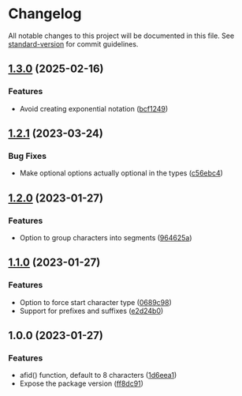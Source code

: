 # Changelog

All notable changes to this project will be documented in this file. See [standard-version](https://github.com/conventional-changelog/standard-version) for commit guidelines.

## [1.3.0](https://github.com/alecperkins/afid/compare/v1.2.1...v1.3.0) (2025-02-16)


### Features

* Avoid creating exponential notation ([bcf1249](https://github.com/alecperkins/afid/commit/bcf1249595389d5d41d73d947d840e5745d7a945))

## [1.2.1](https://github.com/alecperkins/afid/compare/v1.2.0...v1.2.1) (2023-03-24)


### Bug Fixes

* Make optional options actually optional in the types ([c56ebc4](https://github.com/alecperkins/afid/commit/c56ebc4632a933bd549f5d4beace7395de03e4e1))

## [1.2.0](https://github.com/alecperkins/afid/compare/v1.1.0...v1.2.0) (2023-01-27)


### Features

* Option to group characters into segments ([964625a](https://github.com/alecperkins/afid/commit/964625a415adf84b1298532e7d2e49bb55363224))

## [1.1.0](https://github.com/alecperkins/afid/compare/v1.0.0...v1.1.0) (2023-01-27)


### Features

* Option to force start character type ([0689c98](https://github.com/alecperkins/afid/commit/0689c9822dab0cbc92780247a9f26bf22fb2096c))
* Support for prefixes and suffixes ([e2d24b0](https://github.com/alecperkins/afid/commit/e2d24b0418cbbebaa06424af2badebffe75b30d8))

## 1.0.0 (2023-01-27)


### Features

* afid() function, default to 8 characters ([1d6eea1](https://github.com/alecperkins/afid/commits/1d6eea1603b3bfce9cce462fd25d4f6e3567ed2f))
* Expose the package version ([ff8dc91](https://github.com/alecperkins/afid/commits/ff8dc91c47e1accab44b19e0608c964ce85cd57c))
